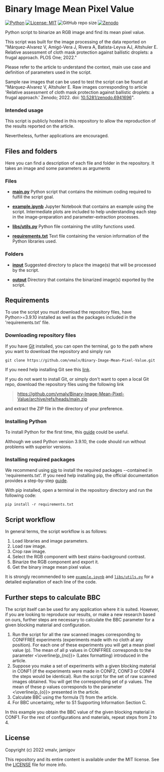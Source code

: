 # Binary Image Mean Pixel Value

[![Python](https://img.shields.io/badge/-Python-blue?logo=Python&logoColor=white)](https://www.python.org/)
[![License: MIT](https://img.shields.io/badge/License-MIT-brightgreen?logo=opensourceinitiative&logoColor=white)](/LICENSE)
![GitHub repo size](https://img.shields.io/github/repo-size/vmalv/Binary-Image-Mean-Pixel-Value?color=chocolate&label=Repo%20size&logo=GitHub)
[![Zenodo](https://img.shields.io/badge/Raw%20images%20repo-10.5281%2Fzenodo.6941696-blue?logo=Zenodo&logoColor=white&logoWidth=15)](https://doi.org/10.5281/zenodo.6941696)


Python script to binarize an RGB image and find its mean pixel value.

This script was built for the image processing of the data reported on "Márquez-Alvarez V, Amigó-Vera J, Rivera A, Batista-Leyva AJ, Altshuler E. Relative assessment of cloth mask protection against ballistic droplets: a frugal approach. PLOS One; 2022."

Please refer to the article to understand the context, main use case and definition of parameters used in the script.

Sample raw images that can be used to test the script can be found at "Márquez-Alvarez V, Altshuler E. Raw images corresponding to article 'Relative assessment of cloth mask protection against ballistic droplets: a frugal approach.' Zenodo; 2022. doi: [10.5281/zenodo.6941696](https://doi.org/10.5281/zenodo.6941696)".

### Intended usage

This script is publicly hosted in this repository to allow the reproduction of the results reported on the article. 

Nevertheless, further applications are encouraged. 


## Files and folders

Here you can find a description of each file and folder in the repository. It takes an image and some parameters as arguments

### Files

- **[main.py](/main.py)**
Python script that contains the minimum coding required to fulfill the script goal.

- **[example.ipynb](/example.ipynb)**
Jupyter Notebook that contains an example using the script. Intermediate plots are included to help understanding each step in the image-preparation and parameter-extraction processes.

- **[libs/utils.py](/libs/utils.py)**
Python file containing the utility functions used.

- **[requirements.txt](/requirements.txt)**
Text file containing the version information of the Python libraries used.

### Folders

- **[input](/input)**
Suggested directory to place the image(s) that will be processed by the script.

- **[output](/output)**
Directory that contains the binarized image(s) exported by the script.


## Requirements

To use the script you must download the repository files, have Python>=3.9.10 installed as well as the packages included in the 'requirements.txt' file.

### Downloading repository files

If you have [Git](https://git-scm.com/ "Git official website") installed, you can open the terminal, go to the path where you want to download the repository and simply run

    git clone https://github.com/vmalv/Binary-Image-Mean-Pixel-Value.git

If you need help installing Git see this [link](https://github.com/git-guides/install-git "https://github.com/git-guides/install-git").

If you do not want to install Git, or simply don't want to open a local Git repo, download the repository files using the following link 

> <https://github.com/vmalv/Binary-Image-Mean-Pixel-Value/archive/refs/heads/main.zip>

and extract the ZIP file in the directory of your preference.

### Installing Python

To install Python for the first time, this [guide](https://realpython.com/installing-python/ "https://realpython.com/installing-python/") could be useful.

Although we used Python version 3.9.10, the code should run without problems with superior versions.

### Installing required packages

We recommend using [pip](https://pip.pypa.io/ "pip official website") to install the required packages --contained in 'requirements.txt'. If you need help installing pip, the official documentation provides a step-by-step [guide](https://pip.pypa.io/en/stable/installation/ "https://pip.pypa.io/en/stable/installation/").

With pip installed, open a terminal in the repository directory and run the following code:

    pip install -r requirements.txt


## Script workflow

In general terms, the script workflow is as follows:

1. Load libraries and image parameters.
2. Load raw image.
3. Crop raw image.
4. Select the RGB component with best stains-background contrast.
5. Binarize the RGB component and export it.
6. Get the binary image mean pixel value.

It is strongly recommended to see [`example.ipynb`](/example.ipynb) and [`libs/utils.py`](/libs/utils.py) for a detailed explanation of each line of the code.

## Further steps to calculate BBC

The script itself can be used for any application where it is suited. However, if you are looking to reproduce our results, or make a new research based on ours, further steps are necessary to calculate the BBC parameter for a given blocking material and configuration.

1. Run the script for all the raw scanned images corresponding to CONFFREE experiments (experiments made with no cloth at any position). For each one of these experiments you will get a mean pixel value (p). The mean of all p values in CONFFREE corresponds to the parameter <\overline{p_{no}}> (Latex formatting) introduced in the article. 
2. Suppose you make a set of experiments with a given blocking material in CONF1 (if the experiments were made in CONF2, CONF3 or CONF4 the steps would be identical). Run the script for the set of raw scanned images obtained. You will get the corresponding set of p values. The mean of these p values corresponds to the parameter <\overline{p_{o}}> presented in the article.
3. Calculate BBC using the formula (1) from the article.
4. For BBC uncertainty, refer to S1 Supporting Information Section C.

In this example you obtain the BBC value of the given blocking material in CONF1. For the rest of configurations and materials, repeat steps from 2 to 4.

## License

Copyright (c) 2022 vmalv, jamigov

This repository and its entire content is available under the MIT license. See the [LICENSE](/LICENSE) file for more info.
